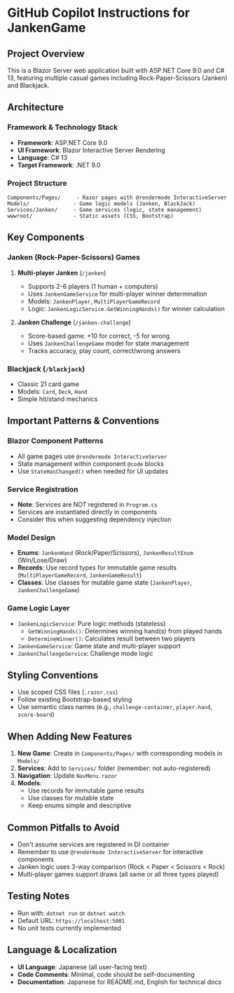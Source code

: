 # GitHub Copilot Instructions for JankenGame

## Project Overview

This is a Blazor Server web application built with ASP.NET Core 9.0 and C# 13, featuring multiple casual games including Rock-Paper-Scissors (Janken) and Blackjack.

## Architecture

### Framework & Technology Stack
- **Framework**: ASP.NET Core 9.0
- **UI Framework**: Blazor Interactive Server Rendering
- **Language**: C# 13
- **Target Framework**: .NET 9.0

### Project Structure

```
Components/Pages/     - Razor pages with @rendermode InteractiveServer
Models/              - Game logic models (Janken, BlackJack)
Services/Janken/     - Game services (logic, state management)
wwwroot/             - Static assets (CSS, Bootstrap)
```

## Key Components

### Janken (Rock-Paper-Scissors) Games

1. **Multi-player Janken** (`/janken`)
   - Supports 2-6 players (1 human + computers)
   - Uses `JankenGameService` for multi-player winner determination
   - Models: `JankenPlayer`, `MultiPlayerGameRecord`
   - Logic: `JankenLogicService.GetWinningHands()` for winner calculation

2. **Janken Challenge** (`/janken-challenge`)
   - Score-based game: +10 for correct, -5 for wrong
   - Uses `JankenChallengeGame` model for state management
   - Tracks accuracy, play count, correct/wrong answers

### Blackjack (`/blackjack`)
   - Classic 21 card game
   - Models: `Card`, `Deck`, `Hand`
   - Simple hit/stand mechanics

## Important Patterns & Conventions

### Blazor Component Patterns
- All game pages use `@rendermode InteractiveServer`
- State management within component `@code` blocks
- Use `StateHasChanged()` when needed for UI updates

### Service Registration
- **Note**: Services are NOT registered in `Program.cs`
- Services are instantiated directly in components
- Consider this when suggesting dependency injection

### Model Design
- **Enums**: `JankenHand` (Rock/Paper/Scissors), `JankenResultEnum` (Win/Lose/Draw)
- **Records**: Use record types for immutable game results (`MultiPlayerGameRecord`, `JankenGameResult`)
- **Classes**: Use classes for mutable game state (`JankenPlayer`, `JankenChallengeGame`)

### Game Logic Layer
- `JankenLogicService`: Pure logic methods (stateless)
  - `GetWinningHands()`: Determines winning hand(s) from played hands
  - `DetermineWinner()`: Calculates result between two players
- `JankenGameService`: Game state and multi-player support
- `JankenChallengeService`: Challenge mode logic

## Styling Conventions
- Use scoped CSS files (`.razor.css`)
- Follow existing Bootstrap-based styling
- Use semantic class names (e.g., `challenge-container`, `player-hand`, `score-board`)

## When Adding New Features

1. **New Game**: Create in `Components/Pages/` with corresponding models in `Models/`
2. **Services**: Add to `Services/` folder (remember: not auto-registered)
3. **Navigation**: Update `NavMenu.razor`
4. **Models**: 
   - Use records for immutable game results
   - Use classes for mutable state
   - Keep enums simple and descriptive

## Common Pitfalls to Avoid

- Don't assume services are registered in DI container
- Remember to use `@rendermode InteractiveServer` for interactive components
- Janken logic uses 3-way comparison (Rock < Paper < Scissors < Rock)
- Multi-player games support draws (all same or all three types played)

## Testing Notes

- Run with: `dotnet run` or `dotnet watch`
- Default URL: `https://localhost:5001`
- No unit tests currently implemented

## Language & Localization

- **UI Language**: Japanese (all user-facing text)
- **Code Comments**: Minimal, code should be self-documenting
- **Documentation**: Japanese for README.md, English for technical docs
